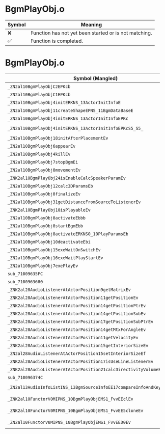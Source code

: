 # BgmPlayObj.o
| Symbol | Meaning 
| ------------- | ------------- 
| :x: | Function has not yet been started or is not matching. 
| :white_check_mark: | Function is completed. 


# BgmPlayObj.o
| Symbol (Mangled) | Symbol (Demangled) | Decompiled? |
| ------------- |  ------------- | ------------- |
| `_ZN2al10BgmPlayObjC2EPKcb` | `al::BgmPlayObj::BgmPlayObj(char const*,bool)` | :white_check_mark: |
| `_ZN2al10BgmPlayObjC1EPKcb` | `al::BgmPlayObj::BgmPlayObj(char const*,bool)` | :white_check_mark: |
| `_ZN2al10BgmPlayObj4initERKNS_13ActorInitInfoE` | `al::BgmPlayObj::init(al::ActorInitInfo const&)` | :white_check_mark: |
| `_ZN2al10BgmPlayObj11createShapeEPNS_11BgmDataBaseE` | `al::BgmPlayObj::createShape(al::BgmDataBase *)` | :white_check_mark: |
| `_ZN2al10BgmPlayObj4initERKNS_13ActorInitInfoEPKc` | `al::BgmPlayObj::init(al::ActorInitInfo const&,char const*)` | :white_check_mark: |
| `_ZN2al10BgmPlayObj4initERKNS_13ActorInitInfoEPKcS5_S5_` | `al::BgmPlayObj::init(al::ActorInitInfo const&,char const*,char const*,char const*)` | :white_check_mark: |
| `_ZN2al10BgmPlayObj18initAfterPlacementEv` | `al::BgmPlayObj::initAfterPlacement(void)` | :white_check_mark: |
| `_ZN2al10BgmPlayObj6appearEv` | `al::BgmPlayObj::appear(void)` | :white_check_mark: |
| `_ZN2al10BgmPlayObj4killEv` | `al::BgmPlayObj::kill(void)` | :white_check_mark: |
| `_ZN2al10BgmPlayObj7stopBgmEi` | `al::BgmPlayObj::stopBgm(int)` | :white_check_mark: |
| `_ZN2al10BgmPlayObj8movementEv` | `al::BgmPlayObj::movement(void)` | :white_check_mark: |
| `_ZNK2al10BgmPlayObj24isEnableCalcSpeakerParamEv` | `al::BgmPlayObj::isEnableCalcSpeakerParam(void)const` | :white_check_mark: |
| `_ZN2al10BgmPlayObj12calc3DParamsEb` | `al::BgmPlayObj::calc3DParams(bool)` | :white_check_mark: |
| `_ZN2al10BgmPlayObj8finalizeEv` | `al::BgmPlayObj::finalize(void)` | :white_check_mark: |
| `_ZN2al10BgmPlayObj31getDistanceFromSourceToListenerEv` | `al::BgmPlayObj::getDistanceFromSourceToListener(void)` | :white_check_mark: |
| `_ZNK2al10BgmPlayObj10isPlayableEv` | `al::BgmPlayObj::isPlayable(void)const` | :white_check_mark: |
| `_ZN2al10BgmPlayObj8activateEbbb` | `al::BgmPlayObj::activate(bool,bool,bool)` | :white_check_mark: |
| `_ZN2al10BgmPlayObj8startBgmEbb` | `al::BgmPlayObj::startBgm(bool,bool)` | :white_check_mark: |
| `_ZN2al10BgmPlayObj8activateERKNS0_10PlayParamsEb` | `al::BgmPlayObj::activate(al::BgmPlayObj::PlayParams const&,bool)` | :white_check_mark: |
| `_ZN2al10BgmPlayObj10deactivateEbi` | `al::BgmPlayObj::deactivate(bool,int)` | :white_check_mark: |
| `_ZN2al10BgmPlayObj15exeWaitOnSwitchEv` | `al::BgmPlayObj::exeWaitOnSwitch(void)` | :white_check_mark: |
| `_ZN2al10BgmPlayObj16exeWaitPlayStartEv` | `al::BgmPlayObj::exeWaitPlayStart(void)` | :white_check_mark: |
| `_ZN2al10BgmPlayObj7exePlayEv` | `al::BgmPlayObj::exePlay(void)` | :white_check_mark: |
| `sub_71009635FC` | `` | :white_check_mark: |
| `sub_7100963680` | `` | :white_check_mark: |
| `_ZNK2al28AudioListenerAtActorPosition9getMatrixEv` | `al::AudioListenerAtActorPosition::getMatrix(void)const` | :white_check_mark: |
| `_ZNK2al28AudioListenerAtActorPosition11getPositionEv` | `al::AudioListenerAtActorPosition::getPosition(void)const` | :white_check_mark: |
| `_ZNK2al28AudioListenerAtActorPosition14getPositionPtrEv` | `al::AudioListenerAtActorPosition::getPositionPtr(void)const` | :white_check_mark: |
| `_ZNK2al28AudioListenerAtActorPosition14getPositionSubEv` | `al::AudioListenerAtActorPosition::getPositionSub(void)const` | :white_check_mark: |
| `_ZNK2al28AudioListenerAtActorPosition17getPositionSubPtrEv` | `al::AudioListenerAtActorPosition::getPositionSubPtr(void)const` | :white_check_mark: |
| `_ZNK2al28AudioListenerAtActorPosition14getMtxForAngleEv` | `al::AudioListenerAtActorPosition::getMtxForAngle(void)const` | :white_check_mark: |
| `_ZNK2al28AudioListenerAtActorPosition11getVelocityEv` | `al::AudioListenerAtActorPosition::getVelocity(void)const` | :white_check_mark: |
| `_ZNK2al28AudioListenerAtActorPosition15getInteriorSizeEv` | `al::AudioListenerAtActorPosition::getInteriorSize(void)const` | :white_check_mark: |
| `_ZN2al28AudioListenerAtActorPosition15setInteriorSizeEf` | `al::AudioListenerAtActorPosition::setInteriorSize(float)` | :white_check_mark: |
| `_ZNK2al28AudioListenerAtActorPosition17isUseLineListenerEv` | `al::AudioListenerAtActorPosition::isUseLineListener(void)const` | :white_check_mark: |
| `_ZNK2al28AudioListenerAtActorPosition21calcDirectivityVolumeEff` | `al::AudioListenerAtActorPosition::calcDirectivityVolume(float,float)const` | :white_check_mark: |
| `sub_710096374C` | `` | :white_check_mark: |
| `_ZN2al13AudioInfoListINS_13BgmSourceInfoEE17compareInfoAndKeyEPKS1_PKc` | `al::AudioInfoList<al::BgmSourceInfo>::compareInfoAndKey(al::BgmSourceInfo const*,char const*)` | :white_check_mark: |
| `_ZNK2al10FunctorV0MIPNS_10BgmPlayObjEMS1_FvvEEclEv` | `al::FunctorV0M<al::BgmPlayObj *,void (al::BgmPlayObj::*)(void)>::operator()(void)const` | :white_check_mark: |
| `_ZNK2al10FunctorV0MIPNS_10BgmPlayObjEMS1_FvvEE5cloneEv` | `al::FunctorV0M<al::BgmPlayObj *,void (al::BgmPlayObj::*)(void)>::clone(void)const` | :white_check_mark: |
| `_ZN2al10FunctorV0MIPNS_10BgmPlayObjEMS1_FvvEED0Ev` | `al::FunctorV0M<al::BgmPlayObj *,void (al::BgmPlayObj::*)(void)>::~FunctorV0M()` | :white_check_mark: |
